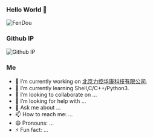 ### Hello World 👋
![FenDou](https://github-readme-stats.vercel.app/api?username=HeiYaoHai&show_icons=true&theme=radical&hide=contribs,prs)

### Github IP
![Github IP](https://tool.lu/netcard/)

### Me
- 🔭 I’m currently working on [北京力控华康科技有限公司](http://www.huacon.com.cn/).
- 🌱 I’m currently learning Shell,C/C++/Python3.
- 👯 I’m looking to collaborate on ...
- 🤔 I’m looking for help with ...
- 💬 Ask me about ...
- 📫 How to reach me: ...
- 😄 Pronouns: ...
- ⚡ Fun fact: ...
